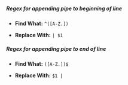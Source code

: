 ##### Regex for appending pipe to beginning of line
- **Find What:** `^([A-Z.])`

- **Replace With:** `| $1`

##### Regex for appending pipe to end of line
- **Find What:** `([A-Z.])$`

- **Replace With:** `$1 |`